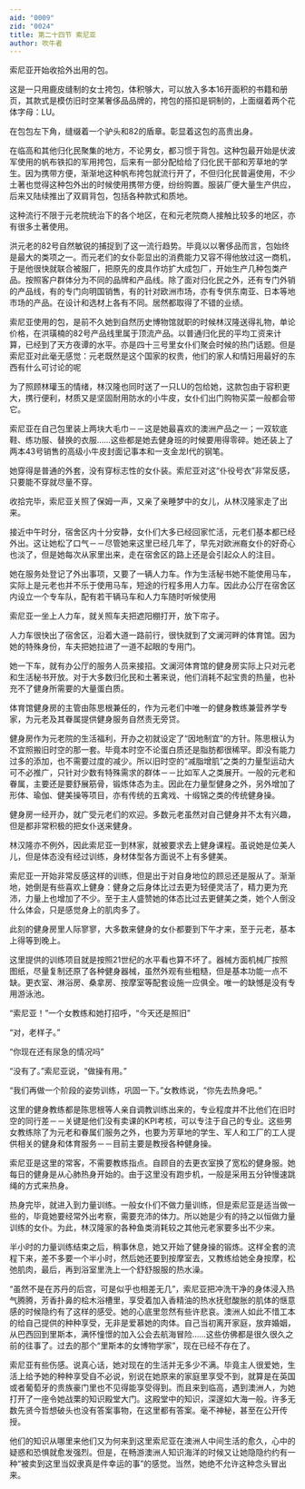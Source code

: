 ```yaml
---
aid: "0009"
zid: "0024"
title: 第二十四节 索尼亚
author: 吹牛者
---
```


索尼亚开始收拾外出用的包。

这是一只用鹿皮缝制的女士挎包，体积够大，可以放入多本16开面积的书籍和册页，其款式是模仿旧时空某奢侈品品牌的，挎包的搭扣是铜制的，上面缀着两个花体字母：LU。

在包包左下角，缝缀着一个驴头和82的盾章。彰显着这包的高贵出身。

在临高和其他归化民聚集的地方，不论男女，都习惯于背包。这种包最开始是伏波军使用的帆布铁扣的军用挎包，后来有一部分配给给了归化民干部和芳草地的学生。因为携带方便，渐渐地这种帆布挎包就流行开了，不但归化民普遍使用，不少土著也觉得这种包外出的时候使用携带方便，纷纷购置。服装厂便大量生产供应，后来又陆续推出了双肩背包，包括各种款式和质地。

这种流行不限于元老院统治下的各个地区，在和元老院商人接触比较多的地区，亦有很多土著使用。

洪元老的82号自然敏锐的捕捉到了这一流行趋势。毕竟以以奢侈品而言，包始终是最大的类项之一。而元老们的女仆彰显出的消费能力又容不得他放过这一商机，于是他很快就联合被服厂，把原先的皮具作坊扩大成包厂，开始生产几种包类产品。按照客户群体分为不同的品牌和产品线。除了面对归化民之外，还有专门外销的产品线，有的专门向明国销售，有的针对欧洲市场，亦有专供东南亚、日本等地市场的产品。在设计和选材上各有不同。居然都取得了不错的业绩。

索尼亚使用的包，是前不久她到自然历史博物馆就职的时候林汉隆送得礼物，单论价格，在洪璜楠的82号产品线里属于顶流产品。以普通归化民的平均工资来计算，已经到了天方夜谭的水平。亦是四十三号里女仆们聚会时候的热门话题。但是索尼亚对此毫无感觉：元老既然是这个国家的权贵，他们的家人和情妇用最好的东西有什么可讨论的呢

为了照顾林瓘玉的情绪，林汉隆也同时送了一只LU的包给她，这款包由于容积更大，携行便利，材质又是坚固耐用防水的小牛皮，女仆们出门购物买菜一般都会带它。

索尼亚在自己包里装上两块大毛巾－－这是她最喜欢的澳洲产品之一；一双软底鞋、练功服、替换的衣服……这些都是她去健身班的时候要用得零碎。她还装上了两本43号销售的高级小牛皮封面记事本和一支金龙I代的钢笔。

她穿得是普通的外套，没有穿标志性的女仆装。索尼亚对这“仆役号衣”非常反感，只要能不穿就尽量不穿。

收拾完毕，索尼亚关照了保姆一声，又亲了亲睡梦中的女儿，从林汉隆家走了出来。

接近中午时分，宿舍区内十分安静，女仆们大多已经回家忙活，元老们基本都已经外出。这让她松了口气－－尽管她来这里已经几年了，早先对欧洲裔女仆的好奇心也淡了，但是她每次从家里出来，走在宿舍区的路上还是会引起众人的注目。

她在服务处登记了外出事项，又要了一辆人力车。作为生活秘书她不能使用马车，实际上是元老也并不乐于使用马车，短途的行程多用人力车。因此办公厅在宿舍区内设立一个专车队，配有若干辆马车和人力车随时听候使用

索尼亚一坐上人力车，就关照车夫把遮阳棚打开，放下帘子。

人力车很快出了宿舍区，沿着大道一路前行，很快就到了文澜河畔的体育馆。因为她的特殊身份，车夫把她拉进了一道不起眼的专用门。

她一下车，就有办公厅的服务人员来接招。文澜河体育馆的健身房实际上只对元老和生活秘书开放。对于大多数归化民和土著来说，他们消耗不起宝贵的热量，也补充不了健身所需要的大量蛋白质。

体育馆健身房的主管由陈思根兼任的，作为元老们中唯一的健身教练兼营养学专家，为元老及其眷属提供健身服务自然责无旁贷。

健身房作为元老院的生活福利，开办之初就设定了“因地制宜”的方针。陈思根认为不宜照搬旧时空的那一套。毕竟本时空不论蛋白质还是脂肪都很稀罕。即没有能力过多的添加，也不需要过度的减少。所以旧时空的“减脂增肌”之类的力量型运动大可不必推广，只针对少数有特殊需求的群体－－比如军人之类展开。一般的元老和眷属，主要还是要舒展筋骨，锻炼体态为主。因此在力量型健身之外，另外增加了形体、瑜伽、健美操等项目，亦有传统的五禽戏、十缎锦之类的传统健身操。

健身房一经开办，就广受元老们的欢迎。多数元老虽然对自己健身并不太有兴趣，但是都非常积极的把女仆送来健身。

林汉隆亦不例外，因此索尼亚一到林家，就被要求去上健身课程。虽说她是位美人儿，但是体态没有经过训练，身材体型各方面说不上有多健美。

索尼亚一开始非常反感这样的训练，但是出于对自身地位的顾忌还是服从了。渐渐地，她倒是有些喜欢上健身：健身之后身体比过去更为轻便灵活了，精力更为充沛，力量上也增加了不少。至于主人盛赞她的体态比过去更健美之类，她个人倒没什么体会，只是感觉身上的肌肉多了。

此刻的健身房里人际寥寥，大多数来健身的女仆都要到下午才来，至于元老，基本上得等到晚上。

这里提供的训练项目就是按照21世纪的水平看也算不坏了。器械方面机械厂按照图纸，尽量复制还原了各种健身器械，虽然外观有些粗糙，但是基本功能一点不缺。更衣室、淋浴房、桑拿房、按摩室等配套设施一应俱全。唯一的缺憾是没有专用游泳池。

“索尼亚！”一个女教练和她打招呼，“今天还是照旧”

“对，老样子。”

“你现在还有尿急的情况吗”

“没有了。”索尼亚说，“做操有用。”

“我们再做一个阶段的姿势训练，巩固一下。”女教练说，“你先去热身吧。”



这里的健身教练都是陈思根等人亲自调教训练出来的，专业程度并不比他们在旧时空的同行差－－关键是他们没有卖课的KPI考核，可以专注于自己的专业。这些男女教练除了为元老和眷属们服务之外，也要为芳草地的学生、军人和工厂的工人提供相关的健身和体育服务－－目前主要是教授各种健身操。

索尼亚是这里的常客，不需要教练指点。自顾自的去更衣室换了宽松的健身服。她每日的健身是从心肺热身开始的。由于这里没有跑步机，一般是采用五分钟慢速跳绳的方式来热身。

热身完毕，就进入到力量训练。一般女仆们不做力量训练，但是索尼亚是适当做一些的，毕竟她要经常外出考察，需要充沛的体力。所以她是少有的持之以恒做力量训练的女仆。为此，林汉隆家的各种鱼类消耗较之其他元老家要多出不少来。

半小时的力量训练结束之后，稍事休息，她又开始了健身操的锻炼。这样全套的流程下来，差不多要一个半小时，然后她还要到按摩室去，又教练给她全身按摩，松弛肌肉，最后，再到浴室里洗上一个舒舒服服的热水澡。

“虽然不是在苏丹的后宫，可是似乎也相差无几”，索尼亚把冲洗干净的身体浸入热气腾腾，芳香扑鼻的桧木浴槽里，享受着加入香精油的热水抚慰酸胀的肌体的惬意感的时候隐约有了这样的感受。她的心底里忽然有些许悲哀。澳洲人如此不惜工本的给自己提供的种种享受，无非是爱慕她的肉体。自己当初离开家庭，放弃婚姻，从巴西回到里斯本，满怀憧憬的加入公会去航海冒险……这些仿佛都是很久很久之前的往事了。过去的那个“里斯本的女博物学家”，现在已经不存在了。

索尼亚有些伤感。说真心话，她对现在的生活并无多少不满。毕竟主人很爱她，生活上给予她的种种享受自不必说，别说在她原来的家庭里享受不到，就算是在英国或者葡萄牙的贵族豪门里也不见得能享受得到。而且来到临高，遇到澳洲人，为她打开了一座令她战栗的知识殿堂大门。这殿堂中的知识，深邃如大海一般。许多无数先贤今哲想破头也没有答案事物，在这里都有答案。毫不神秘，甚至在公开传授。

他们的知识从哪里来他们又为何来到这里索尼亚在澳洲人中间生活的愈久，心中的疑惑和恐惧就愈发强烈。但是，在畅游澳洲人知识海洋的时候又让她隐隐约约有一种“被卖到这里当奴隶真是件幸运的事”的感觉。当然，她绝不允许这种念头冒出来。

